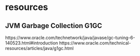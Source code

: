 # resources

<h2>
JVM Garbage Collection G1GC
</h2>
https://www.oracle.com/technetwork/java/javase/gc-tuning-6-140523.html#introduction
https://www.oracle.com/technical-resources/articles/java/g1gc.html


